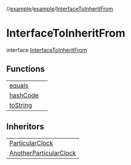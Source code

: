 //[example](../index.md)/[example](index.md)/[InterfaceToInheritFrom](-interface-to-inherit-from.md)



# InterfaceToInheritFrom  
interface [InterfaceToInheritFrom](-interface-to-inherit-from.md)

## Functions  


| | |
|---|---|
| [equals](https://kotlinlang.org/api/latest/jvm/stdlib/kotlin/-any/equals.html)| |
| [hashCode](https://kotlinlang.org/api/latest/jvm/stdlib/kotlin/-any/hash-code.html)| |
| [toString](https://kotlinlang.org/api/latest/jvm/stdlib/kotlin/-any/to-string.html)| |




## Inheritors  


| |
|---|
| [ParticularClock](-particular-clock/index.md)|
| [AnotherParticularClock](-another-particular-clock/index.md)|




